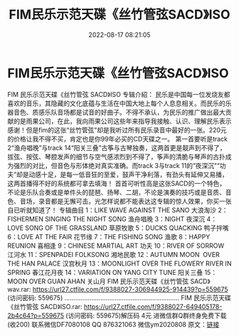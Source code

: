 ﻿---
title: FIM民乐示范天碟《丝竹管弦SACD》ISO
date: 2022-08-17 08:21:05
categories: 新碟专辑、稀有等精品
tags: 纯音雅乐
---
# FIM民乐示范天碟《丝竹管弦SACD》ISO

FIM 民乐示范天碟《丝竹管弦 SACD》ISO
专辑介紹：
民乐是中国每一位发烧友都喜欢的音乐，其隐藏的文化底蕴与生活在中国大地上每个人息息相关。而民乐的乐器音色、质感乐队音场都是试音的好曲子。不得不承认，为民乐的推广做出最大贡献的是雨果公司，在此，我向雨果公司这些年来指导我接触、认识、理解民乐表示感谢！但是fim的这张“丝竹管弦”却是我听过所有民乐录音中最好的一张。220元的价格让我不得不买，肯定也是你99年必买的CD天碟之一。
第一首要听是track 2“渔舟唱晚”与track
14“阳关三叠”古筝与古琴独奏，这两首更是靓声到不得了，拔弦、按弦、琴腔发声的细节与空气感浓烈到不得了，筝声的清脆与琴声的古扑成为强烈的对比，但音色与形体绝对真实准确。而track
3与track
11的“夜深沉”“功夫”却是动感十足，是每一低音狂的至爱，鼓声干净利落，有劲头有延伸又易播，这两首播得不好的系统都可拿去填海！
首首可听性高是这张SACD的一个特色，不论是乐队合奏或是单件头的琵琶、扬琴、二胡，不论是演奏的技巧或是音质、音色、音场，录音都是无懈可击。光怎样说都不能表达这专辑的惊人效果，你买一张自已听就知道了！
专辑曲目
1：LIKE WAVE AGAINST THE SANO 大浪淘沙
2：FISHERMEN SINGING THE NIGHT SONG 渔舟唱晚
3：NIGHT 夜深沉
4：LOVE SONG OF THE GRASSLAND 草原牧歌
5：DUCKS QUACKING 鸭子拌嘴
6：LOVE AT THE FAIR 花节缘
7：THE FISHING SONG 渔歌
8：HAPPY REUNION 喜相逢
9：CHINESE MARTIAL ART 功夫
10：RIVER OF SORROW 江河水
11：SPENPADEI FOLKSONG 湘地民歌
12：AUTUMN MOON  OVER THE HAN PALACE 汉宫秋月
13：MOONLIGHT OVER THE FLOWERY RIVER IN SPRING 春江花月夜
14：VARIATION ON YANG CITY TUNE 阳关三叠
15：MOON OVER GUAN AHAN 关山月
FIM 民乐示范天碟《丝竹管弦 SACD》wav.rar: https://url27.ctfile.com/f/9388027-306944925-914439?p=559675
(访问密码: 559675)
................................................................
FIM 民乐示范天碟《丝竹管弦 SACD》ISO.rar: https://url27.ctfile.com/f/9388027-649405178-2b4c64?p=559675
(访问密码: 559675)解压码 4元
进微信群Q群终身免费下载(收200)
联系微信DF7080108 QQ 876321063
微信ym2020808
原文：[链接](https://blog.sina.com.cn/s/blog_1647c7e7601030ywb.html)